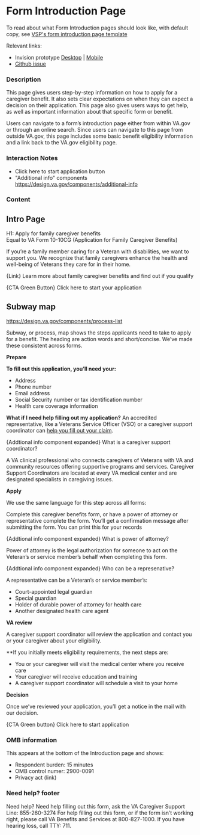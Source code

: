 # Form Introduction Page

To read about what Form Introduction pages should look like, with default copy, see [VSP's form introduction page template](https://github.com/department-of-veterans-affairs/va.gov-team/blob/master/platform/content/form-introduction-page-template.md)

Relevant links: 
- Invision prototype [Desktop](https://vsateams.invisionapp.com/share/UDW9MPS5ETW#/408230385_Intro_-_Sunbway__-_Unathenticated_)  | [Mobile]()  
- [Github issue]()

### Description 

This page gives users step-by-step information on how to apply for a caregiver benefit. It also sets clear expectations on when they can expect a decision on their application. This page also gives users ways to get help, as well as important information about that specific form or benefit.  

Users can navigate to a form’s introduction page either from within VA.gov or through an online search. Since users can navigate to this page from outside VA.gov, this page includes some basic benefit eligibility information and a link back to the VA.gov eligibility page. 

### Interaction Notes 
- Click here to start application button
- "Additional info" components https://design.va.gov/components/additional-info

### Content

## Intro Page 

H1:  Apply for family caregiver benefits<br>
Equal to VA Form 10-10CG (Application for Family Caregiver Benefits) 

If you’re a family member caring for a Veteran with disabilities, we want to support you. We recognize that family caregivers enhance the health and well-being of Veterans they care for in their home.

{Link} Learn more about family caregiver benefits and find out if you qualify

{CTA Green Button} Click here to start your application

## Subway map 

https://design.va.gov/components/process-list

Subway, or process, map shows the steps applicants need to take to apply for a benefit. The heading are action words and short/concise. We’ve made these consistent across forms. 

**Prepare**

**To fill out this application, you’ll need your:**

* Address 
* Phone number
* Email address 
* Social Security number or tax identification number 
* Health care coverage information 

**What if I need help filling out my application?** 
An accredited representative, like a Veterans Service Officer (VSO) or a caregiver support coordinator can [help you fill out your claim](https://www.va.gov/disability/get-help-filing-claim/).

{Addtional info component expanded} What is a caregiver support coordinator? 

A VA clinical professional who connects caregivers of Veterans with VA and community resources offering supportive programs and services. Caregiver Support Coordinators are located at every VA medical center and are designated specialists in caregiving issues.

**Apply**

We use the same language for this step across all forms: 

Complete this caregiver benefits form, or have a power of attorney or representative complete the form. You’ll get a confirmation message after submitting the form. You can print this for your records

{Addtional info component expanded} What is power of attorney?

Power of attorney is the legal authorization for someone to act on the Veteran’s or service member’s behalf when completing this form.

{Addtional info component expanded} Who can be a represenative? 

A representative can be a Veteran’s or service member’s: 

* Court-appointed legal guardian 
* Special guardian
* Holder of durable power of attorney for health care
*	Another designated health care agent 

**VA review**

A caregiver support coordinator will review the application and contact you or your caregiver about your eligibility.

**If you initially meets eligibility requirements, the next steps are:

* You or your caregiver will visit the medical center where you receive care 
* Your caregiver will receive education and training
* A caregiver support coordinator will schedule a visit to your home
 
**Decision**

Once we’ve reviewed your application, you’ll get a notice in the mail with our decision. 


{CTA Green button} Click here to start application

### OMB information 

This appears at the bottom of the Introduction page and shows:
- Respondent burden: 15 minutes 
- OMB control numer: 2900-0091
- Privacy act (link)


### Need help? footer  

Need help?
Need help filling out this form,  ask the VA Caregiver Support Line: 
855-260-3274
For help filling out this form, or if the form isn’t working right, please call VA Benefits and Services at 800-827-1000.
If you have hearing loss, call TTY: 711.
```

